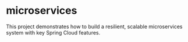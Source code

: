 # microservices
This project demonstrates how to build a resilient, scalable microservices system with key Spring Cloud features.
